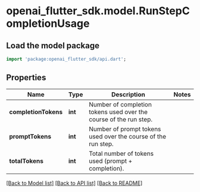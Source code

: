# openai_flutter_sdk.model.RunStepCompletionUsage

## Load the model package
```dart
import 'package:openai_flutter_sdk/api.dart';
```

## Properties
Name | Type | Description | Notes
------------ | ------------- | ------------- | -------------
**completionTokens** | **int** | Number of completion tokens used over the course of the run step. | 
**promptTokens** | **int** | Number of prompt tokens used over the course of the run step. | 
**totalTokens** | **int** | Total number of tokens used (prompt + completion). | 

[[Back to Model list]](../README.md#documentation-for-models) [[Back to API list]](../README.md#documentation-for-api-endpoints) [[Back to README]](../README.md)


